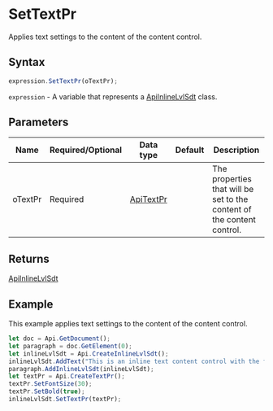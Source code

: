 # SetTextPr

Applies text settings to the content of the content control.

## Syntax

```javascript
expression.SetTextPr(oTextPr);
```

`expression` - A variable that represents a [ApiInlineLvlSdt](../ApiInlineLvlSdt.md) class.

## Parameters

| **Name** | **Required/Optional** | **Data type** | **Default** | **Description** |
| ------------- | ------------- | ------------- | ------------- | ------------- |
| oTextPr | Required | [ApiTextPr](../../ApiTextPr/ApiTextPr.md) |  | The properties that will be set to the content of the content control. |

## Returns

[ApiInlineLvlSdt](../../ApiInlineLvlSdt/ApiInlineLvlSdt.md)

## Example

This example applies text settings to the content of the content control.

```javascript editor-docx
let doc = Api.GetDocument();
let paragraph = doc.GetElement(0);
let inlineLvlSdt = Api.CreateInlineLvlSdt();
inlineLvlSdt.AddText("This is an inline text content control with the font size set to 30 and the font weight set to bold.");
paragraph.AddInlineLvlSdt(inlineLvlSdt);
let textPr = Api.CreateTextPr();
textPr.SetFontSize(30);
textPr.SetBold(true);
inlineLvlSdt.SetTextPr(textPr);
```
